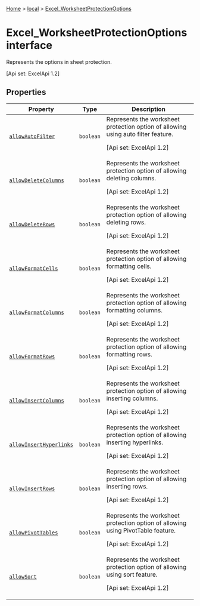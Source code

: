 [Home](./index) &gt; [local](local.md) &gt; [Excel\_WorksheetProtectionOptions](local.excel_worksheetprotectionoptions.md)

# Excel\_WorksheetProtectionOptions interface

Represents the options in sheet protection. 

 \[Api set: ExcelApi 1.2\]

## Properties

|  Property | Type | Description |
|  --- | --- | --- |
|  [`allowAutoFilter`](local.excel_worksheetprotectionoptions.allowautofilter.md) | `boolean` | Represents the worksheet protection option of allowing using auto filter feature. <p/> \[Api set: ExcelApi 1.2\] |
|  [`allowDeleteColumns`](local.excel_worksheetprotectionoptions.allowdeletecolumns.md) | `boolean` | Represents the worksheet protection option of allowing deleting columns. <p/> \[Api set: ExcelApi 1.2\] |
|  [`allowDeleteRows`](local.excel_worksheetprotectionoptions.allowdeleterows.md) | `boolean` | Represents the worksheet protection option of allowing deleting rows. <p/> \[Api set: ExcelApi 1.2\] |
|  [`allowFormatCells`](local.excel_worksheetprotectionoptions.allowformatcells.md) | `boolean` | Represents the worksheet protection option of allowing formatting cells. <p/> \[Api set: ExcelApi 1.2\] |
|  [`allowFormatColumns`](local.excel_worksheetprotectionoptions.allowformatcolumns.md) | `boolean` | Represents the worksheet protection option of allowing formatting columns. <p/> \[Api set: ExcelApi 1.2\] |
|  [`allowFormatRows`](local.excel_worksheetprotectionoptions.allowformatrows.md) | `boolean` | Represents the worksheet protection option of allowing formatting rows. <p/> \[Api set: ExcelApi 1.2\] |
|  [`allowInsertColumns`](local.excel_worksheetprotectionoptions.allowinsertcolumns.md) | `boolean` | Represents the worksheet protection option of allowing inserting columns. <p/> \[Api set: ExcelApi 1.2\] |
|  [`allowInsertHyperlinks`](local.excel_worksheetprotectionoptions.allowinserthyperlinks.md) | `boolean` | Represents the worksheet protection option of allowing inserting hyperlinks. <p/> \[Api set: ExcelApi 1.2\] |
|  [`allowInsertRows`](local.excel_worksheetprotectionoptions.allowinsertrows.md) | `boolean` | Represents the worksheet protection option of allowing inserting rows. <p/> \[Api set: ExcelApi 1.2\] |
|  [`allowPivotTables`](local.excel_worksheetprotectionoptions.allowpivottables.md) | `boolean` | Represents the worksheet protection option of allowing using PivotTable feature. <p/> \[Api set: ExcelApi 1.2\] |
|  [`allowSort`](local.excel_worksheetprotectionoptions.allowsort.md) | `boolean` | Represents the worksheet protection option of allowing using sort feature. <p/> \[Api set: ExcelApi 1.2\] |

